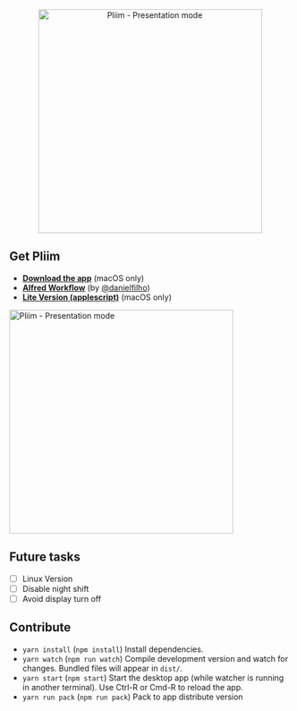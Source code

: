 <div align="center" markdown="1">
<img src="https://dl.dropboxusercontent.com/s/8x4u8bm584dhnnp/readme-image.png" alt="Pliim - Presentation mode" width="400">
</div>

## Get Pliim

- **[Download the app](https://github.com/zehfernandes/pliim/releases)** (macOS only)
- **[Alfred Workflow](https://cloudup.com/c2m9xTqI_9o)** (by [@danielfilho](https://github.com/danielfilho))
- **[Lite Version (applescript)](https://gist.github.com/zehfernandes/427c19c8e7a2672a1d465606910bf679)** (macOS only)

<div align="left" markdown="1">
<img src="https://dl.dropboxusercontent.com/s/ml151x32lxhzppw/preview.png?dl=0" alt="Pliim - Presentation mode" width="400">
</div>

## Future tasks

- [ ] Linux Version 
- [ ] Disable night shift
- [ ] Avoid display turn off

## Contribute

- `yarn install` (`npm install`) Install dependencies.
- `yarn watch` (`npm run watch`) Compile development version and watch for changes. Bundled files will appear in `dist/`.
- `yarn start` (`npm start`) Start the desktop app (while watcher is running in another terminal). Use Ctrl-R or Cmd-R to reload the app.
- `yarn run pack` (`npm run pack`) Pack to app distribute version
